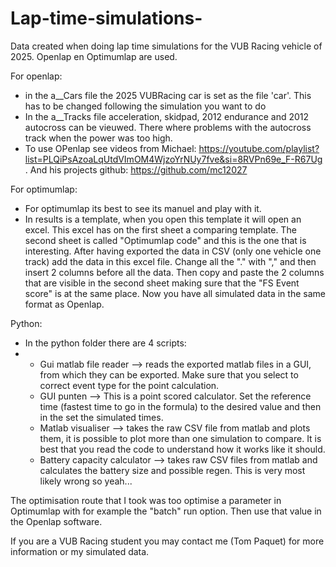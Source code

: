 # Lap-time-simulations-
Data created when doing lap time simulations for the VUB Racing vehicle of 2025. Openlap en Optimumlap are used.


For openlap: 
  - in the a__Cars file the 2025 VUBRacing car is set as the file 'car'. This has to be changed following the simulation you want to do
  - In the a__Tracks file acceleration, skidpad, 2012 endurance and 2012 autocross can be vieuwed. There where problems with the autocross track when the power was too high.
  - To use OPenlap see videos from Michael: https://youtube.com/playlist?list=PLQiPsAzoaLqUtdVImOM4WjzoYrNUy7fve&si=8RVPn69e_F-R67Ug . And his projects github: https://github.com/mc12027

For optimumlap:
  - For optimumlap its best to see its manuel and play with it.
  - In results is a template, when you open this template it will open an excel. This excel has on the first sheet a comparing template. The second sheet is called "Optimumlap code" and this is the one that is interesting. After having exported the data in CSV (only one vehicle one track) add the data in this excel file. Change all the "." with "," and then insert 2 columns before all the data. Then copy and paste the 2 columns that are visible in the second sheet making sure that the "FS Event score" is at the same place. Now you have all simulated data in the same format as Openlap. 

Python:
  - In the python folder there are 4 scripts:
  -   - Gui matlab file reader --> reads the exported matlab files in a GUI, from which they can be exported. Make sure that you select to correct event type for the point calculation.
      - GUI punten --> This is a point scored calculator. Set the reference time (fastest time to go in the formula) to the desired value and then in the set the simulated times.
      - Matlab visualiser --> takes the raw CSV file from matlab and plots them, it is possible to plot more than one simulation to compare. It is best that you read the code to understand how it works like it should.
      - Battery capacity calculator --> takes raw CSV files from matlab and calculates the battery size and possible regen. This is very most likely wrong so yeah...

The optimisation route that I took was too optimise a parameter in Optimumlap with for example the "batch" run option. Then use that value in the Openlap software. 

If you are a VUB Racing student you may contact me (Tom Paquet) for more information or my simulated data.


